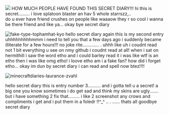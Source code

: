 ![](https://komarev.com/ghpvc/?username=your-LIVISSKU)  HOW MUCH PEOPLE HAVE FOUND THIS SECRET DIARY!!!
hi this is secret......... i love splatoon blaster an hav 5 whole starrszz,..  
do u ever have friend crushes on people like waaaow they r so cool i wanna be there friend and like ya... okay bye secret diary

![fake-type-tophamhat-kyo](https://github.com/LIVISSKU/livis-secret/assets/164212085/e8a39187-a839-4319-8d37-6836fee50708)
hello secret diary again this is my second entry uhhhhhhhhhmmm i need to tell you that a few days ago i suddenly became illiterate for a few hours!!! no joke rite............. . uhhh like uh i coudnt read not 1 bit everything u see on nmy github i coudnt read at all! when i sat on hermithill i saw the word etho and i could barley read it i was like wtf is an etho then i was like omg etho! i loove etho am i a fake fan? how did i forget etho... okay im dun by secret diary i can read and spell now btez!!!!

![minecraftdiaries-laurance-zvahl](https://github.com/user-attachments/assets/f9c2fe66-5511-4b2f-a0c0-005535621e60)

hello secret diary this is entry number 3.......... and i gotta tell u a secret! a big one you know sometimes i do get sad and think my skins are ugly....... but i have something 2 fix that......... i like 2 screenshot any crows and compliments i get and i put them in a foledr !!^_^ .. . ...... thats all goodbye secret diary
